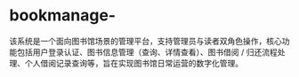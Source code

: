 # bookmanage-
该系统是一个面向图书馆场景的管理平台，支持管理员与读者双角色操作，核心功能包括用户登录认证、图书信息管理（查询、详情查看）、图书借阅 / 归还流程处理、个人借阅记录查询等，旨在实现图书馆日常运营的数字化管理。
